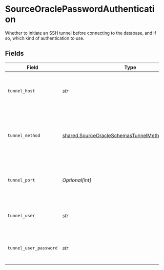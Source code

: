# SourceOraclePasswordAuthentication

Whether to initiate an SSH tunnel before connecting to the database, and if so, which kind of authentication to use.


## Fields

| Field                                                                                                                    | Type                                                                                                                     | Required                                                                                                                 | Description                                                                                                              | Example                                                                                                                  |
| ------------------------------------------------------------------------------------------------------------------------ | ------------------------------------------------------------------------------------------------------------------------ | ------------------------------------------------------------------------------------------------------------------------ | ------------------------------------------------------------------------------------------------------------------------ | ------------------------------------------------------------------------------------------------------------------------ |
| `tunnel_host`                                                                                                            | *str*                                                                                                                    | :heavy_check_mark:                                                                                                       | Hostname of the jump server host that allows inbound ssh tunnel.                                                         |                                                                                                                          |
| `tunnel_method`                                                                                                          | [shared.SourceOracleSchemasTunnelMethodTunnelMethod](../../models/shared/sourceoracleschemastunnelmethodtunnelmethod.md) | :heavy_check_mark:                                                                                                       | Connect through a jump server tunnel host using username and password authentication                                     |                                                                                                                          |
| `tunnel_port`                                                                                                            | *Optional[int]*                                                                                                          | :heavy_minus_sign:                                                                                                       | Port on the proxy/jump server that accepts inbound ssh connections.                                                      | 22                                                                                                                       |
| `tunnel_user`                                                                                                            | *str*                                                                                                                    | :heavy_check_mark:                                                                                                       | OS-level username for logging into the jump server host                                                                  |                                                                                                                          |
| `tunnel_user_password`                                                                                                   | *str*                                                                                                                    | :heavy_check_mark:                                                                                                       | OS-level password for logging into the jump server host                                                                  |                                                                                                                          |